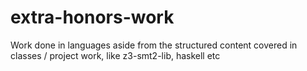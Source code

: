 # extra-honors-work
Work done in languages aside from the structured content covered in classes / project work, like z3-smt2-lib, haskell etc
